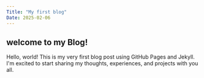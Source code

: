 ```yaml
---
Title: "My first blog"
Date: 2025-02-06
---
```

## welcome to my Blog!
Hello, world! This is my very first blog post using GitHub Pages and Jekyll.
I'm excited to start sharing my thoughts, experiences, and projects with you all.
